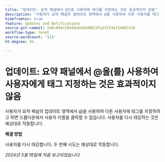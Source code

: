 ```yaml
---
title: "업데이트: 요약 패널에서 @으로 사용자에 태그를 지정하는 것은 효과적이지 않음"
description: "사용자가 요약 패널의 업데이트 영역에서 @을 사용하여 다른 사용자를 태그 지정하려고 할 때 드롭다운에서 사용자 이름을 클릭해도 효과가 없습니다. 사용자를 다시 태깅하는 것은 예상대로 작동합니다."
hidefromtoc: true
feature: Updates and Notifications
source-git-commit: 2a6c894c29a9dabddd40623fa23f24a72d883120
workflow-type: tm+mt
source-wordcount: '113'
ht-degree: 4%

---
```



# 업데이트: 요약 패널에서 @을(를) 사용하여 사용자에게 태그 지정하는 것은 효과적이지 않음

사용자가 요약 패널의 업데이트 영역에서 @을 사용하여 다른 사용자에 태그를 지정하려고 하면 드롭다운에서 사용자 이름을 클릭할 수 없습니다. 사용자를 다시 태깅하는 것은 예상대로 작동합니다.

**해결 방법**

사용자를 다시 태깅합니다. 두 번째 시도는 예상대로 작동합니다.

_2024년 3월 18일에 처음 보고되었습니다._

